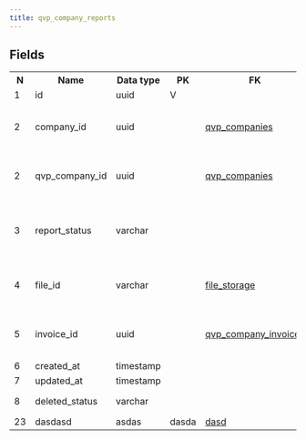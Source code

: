 ```yaml
---
title: qvp_company_reports 
---
```


## Fields

<table style="width: 100%">
    <colgroup>
       <col span="1" style="width: 3%;"/>
       <col span="1" style="width: 12%;"/>
       <col span="1" style="width: 10%;"/>
       <col span="1" style="width: 3%;"/>
       <col span="1" style="width: 12%;"/>
       <col span="1" style="width: 60%;"/>
    </colgroup>
  <tr>
    <th>N</th>
    <th>Name</th>
    <th>Data type</th>
    <th>PK</th>
    <th>FK</th>
    <th>Description</th>
  </tr>
<tr><td>1</td><td>id</td><td>uuid</td><td>V</td><td></td><td>autogen</td></tr>
<tr><td>2</td><td>company_id</td><td>uuid</td><td></td><td><a href="qvp_companies-uni.md">qvp_companies</a></td><td>QVP service provider company</td></tr>
<tr><td>2</td><td>qvp_company_id</td><td>uuid</td><td></td><td><a href="qvp_companies-uni.md">qvp_companies</a></td><td>QVP service provider company</td></tr>
<tr><td>3</td><td>report_status</td><td>varchar</td><td></td><td></td><td>Status of the report. One of: accepted, waiting.</td></tr>
<tr><td>4</td><td>file_id</td><td>varchar</td><td></td><td><a href="file_storage-uni.md">file_storage</a></td><td>A reference to file_storage table.</td></tr>
<tr><td>5</td><td>invoice_id</td><td>uuid</td><td></td><td><a href="qvp_company_invoices-uni.md">qvp_company_invoices</a></td><td>An invoice that this report is attached to.</td></tr>
<tr><td>6</td><td>created_at</td><td>timestamp</td><td></td><td></td><td></td></tr>
<tr><td>7</td><td>updated_at</td><td>timestamp</td><td></td><td></td><td></td></tr>
<tr><td>8</td><td>deleted_status</td><td>varchar</td><td></td><td></td><td>ACTIVE, DELETED</td></tr>
<tr><td>23</td><td>dasdasd</td><td>asdas</td><td>dasda</td><td><a href="dasd-uni.md">dasd</a></td><td></td></tr>

</table>